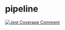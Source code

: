 # pipeline

[![Jest Coverage Comment](https://github.com/saifaziz08/pipeline/actions/workflows/build.yml/badge.svg?branch=main)](https://github.com/saifaziz08/pipeline/actions/workflows/build.yml)
